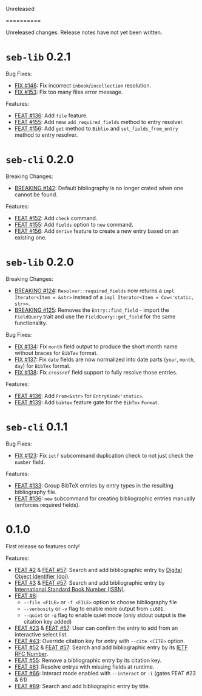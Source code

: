 Unreleased

==========

Unreleased changes. Release notes have not yet been written.

`seb-lib` 0.2.1
===============

Bug Fixes:

* [FIX #146](https://github.com/mc1098/ci601/pull/146):
  Fix incorrect `inbook`/`incollection` resolution.
* [FIX #153](https://github.com/mc1098/ci601/pull/153):
  Fix too many files error message.

Features:

* [FEAT #136](https://github.com/mc1098/ci601/pull/136):
  Add `file` feature.
* [FEAT #155](https://github.com/mc1098/ci601/pull/155):
  Add new `add_required_fields` method to entry resolver.
* [FEAT #156](https://github.com/mc1098/ci601/pull/156):
  Add `get` method to `Biblio` and `set_fields_from_entry` method to entry resolver.

`seb-cli` 0.2.0
===============

Breaking Changes:

* [BREAKING #142](https://github.com/mc1098/ci601/pull/142):
  Default bibliography is no longer crated when one cannot be found.

Features:

* [FEAT #152](https://github.com/mc1098/ci601/pull/152):
  Add `check` command.
* [FEAT #155](https://github.com/mc1098/ci601/pull/155):
  Add `fields` option to `new` command.
* [FEAT #156](https://github.com/mc1098/ci601/pull/156):
  Add `derive` feature to create a new entry based on an existing one.

`seb-lib` 0.2.0
===============

Breaking Changes:

* [BREAKING #124](https://github.com/mc1098/ci601/pull/124):
  `Resolver::required_fields` now returns a `impl Iterator<Item = &str>` instead of a `impl Iterator<Item = Cow<'static, str>>`.
* [BREAKING #125](https://github.com/mc1098/ci601/pull/125):
  Removes the `Entry::find_field` - import the `FieldQuery` trait and use the `FieldQuery::get_field` for the same functionality.

Bug Fixes:

* [FIX #134](https://github.com/mc1098/ci601/pull/134):
  Fix `month` field output to produce the short month name without braces for `BibTex` format.
* [FIX #137](https://github.com/mc1098/ci601/pull/137):
  Fix `date` fields are now normalized into date parts (`year`, `month`, `day`) for `BibTex` format.
* [FIX #138](https://github.com/mc1098/ci601/pull/138):
  Fix `crossref` field support to fully resolve those entries.

Features:

* [FEAT #136](https://github.com/mc1098/ci601/pull/136):
  Add `From<&str>` for `EntryKind<'static>`.
* [FEAT #139](https://github.com/mc1098/ci601/pull/139):
  Add `bibtex` feature gate for the `BibTex` `Format`.

`seb-cli` 0.1.1
===============

Bug Fixes:

* [FIX #123](https://github.com/mc1098/ci601/pull/123):
  Fix `ietf` subcommand duplication check to not just check the `number` field.

Features:

* [FEAT #133](https://github.com/mc1098/ci601/pull/133):
  Group BibTeX entries by entry types in the resulting bibliography file.
* [FEAT #136](https://github.com/mc1098/ci601/pull/136):
  `new` subcommand for creating bibliographic entries manually (enforces required fields).

0.1.0
=====

First release so features only!

Features:

* [FEAT #2](https://github.com/mc1098/ci601/pull/2) & [FEAT #57](https://github.com/mc1098/ci601/pull/57):
  Search and add bibliographic entry by [Digital Object Identifier (doi)](https://en.wikipedia.org/wiki/Digital_object_identifier).
* [FEAT #3](https://github.com/mc1098/ci601/pull/3) & [FEAT #57](https://github.com/mc1098/ci601/pull/57):
  Search and add bibliographic entry by [International Standard Book Number (ISBN)](https://en.wikipedia.org/wiki/International_Standard_Book_Number).
* [FEAT #6](https://github.com/mc1098/ci601/pull/6):
  - `--file <FILE>` or `-f <FILE>` option to choose bibliography file
  - `--verbosity` or `-v` flag to enable more output from `ci601`.
  - `--quiet` or `-q` flag to enable quiet mode (only stdout output is the citation key added)
* [FEAT #23](https://github.com/mc1098/ci601/pull/23) & [FEAT #57](https://github.com/mc1098/ci601/pull/57):
  User can confirm the entry to add from an interactive select list.
* [FEAT #43](https://github.com/mc1098/ci601/pull/43):
  Override citation key for entry with `--cite <CITE>` option.
* [FEAT #52](https://github.com/mc1098/ci601/pull/52) & [FEAT #57](https://github.com/mc1098/ci601/pull/57):
  Search and add bibliographic entry by its [IETF RFC Number](https://www.ietf.org/standards/rfcs/).
* [FEAT #55](https://github.com/mc1098/ci601/pull/55):
  Remove a bibliographic entry by its citation key.
* [FEAT #61](https://github.com/mc1098/ci601/pull/61):
  Resolve entrys with missing fields at runtime.
* [FEAT #66](https://github.com/mc1098/ci601/pull/66):
  Interact mode enabled with `--interact` or `-i` (gates FEAT #23 & 61)
* [FEAT #89](https://github.com/mc1098/ci601/pull/89):
  Search and add bibliographic entry by title.

